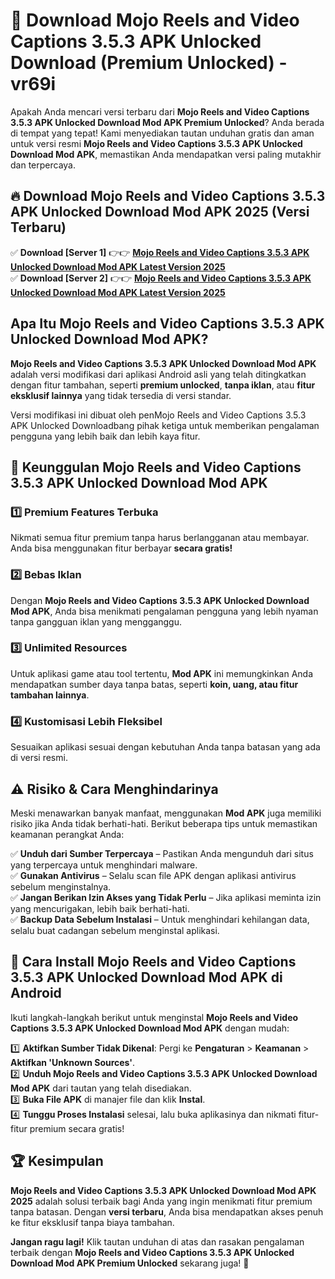 # 🎯 Download Mojo Reels and Video Captions 3.5.3 APK Unlocked Download (Premium Unlocked) -  vr69i

Apakah Anda mencari versi terbaru dari **Mojo Reels and Video Captions 3.5.3 APK Unlocked Download Mod APK Premium Unlocked**? Anda berada di tempat yang tepat! Kami menyediakan tautan unduhan gratis dan aman untuk versi resmi **Mojo Reels and Video Captions 3.5.3 APK Unlocked Download Mod APK**, memastikan Anda mendapatkan versi paling mutakhir dan terpercaya.

## 🔥 Download Mojo Reels and Video Captions 3.5.3 APK Unlocked Download Mod APK 2025 (Versi Terbaru)

✅ **Download [Server 1]** 👉👉 [**Mojo Reels and Video Captions 3.5.3 APK Unlocked Download Mod APK Latest Version 2025**](https://momento.my/?title=Mojo_Reels_and_Video_Captions_3.5.3_APK_Unlocked_Download)  
✅ **Download [Server 2]** 👉👉 [**Mojo Reels and Video Captions 3.5.3 APK Unlocked Download Mod APK Latest Version 2025**](https://momento.my/?title=Mojo_Reels_and_Video_Captions_3.5.3_APK_Unlocked_Download)  

## Apa Itu Mojo Reels and Video Captions 3.5.3 APK Unlocked Download Mod APK?

**Mojo Reels and Video Captions 3.5.3 APK Unlocked Download Mod APK** adalah versi modifikasi dari aplikasi Android asli yang telah ditingkatkan dengan fitur tambahan, seperti **premium unlocked**, **tanpa iklan**, atau **fitur eksklusif lainnya** yang tidak tersedia di versi standar.

Versi modifikasi ini dibuat oleh penMojo Reels and Video Captions 3.5.3 APK Unlocked Downloadbang pihak ketiga untuk memberikan pengalaman pengguna yang lebih baik dan lebih kaya fitur.

## 🎯 Keunggulan Mojo Reels and Video Captions 3.5.3 APK Unlocked Download Mod APK

### 1️⃣ Premium Features Terbuka
Nikmati semua fitur premium tanpa harus berlangganan atau membayar. Anda bisa menggunakan fitur berbayar **secara gratis!**

### 2️⃣ Bebas Iklan
Dengan **Mojo Reels and Video Captions 3.5.3 APK Unlocked Download Mod APK**, Anda bisa menikmati pengalaman pengguna yang lebih nyaman tanpa gangguan iklan yang mengganggu.

### 3️⃣ Unlimited Resources
Untuk aplikasi game atau tool tertentu, **Mod APK** ini memungkinkan Anda mendapatkan sumber daya tanpa batas, seperti **koin, uang, atau fitur tambahan lainnya**.

### 4️⃣ Kustomisasi Lebih Fleksibel
Sesuaikan aplikasi sesuai dengan kebutuhan Anda tanpa batasan yang ada di versi resmi.

## ⚠️ Risiko & Cara Menghindarinya

Meski menawarkan banyak manfaat, menggunakan **Mod APK** juga memiliki risiko jika Anda tidak berhati-hati. Berikut beberapa tips untuk memastikan keamanan perangkat Anda:

✅ **Unduh dari Sumber Terpercaya** – Pastikan Anda mengunduh dari situs yang terpercaya untuk menghindari malware.  
✅ **Gunakan Antivirus** – Selalu scan file APK dengan aplikasi antivirus sebelum menginstalnya.  
✅ **Jangan Berikan Izin Akses yang Tidak Perlu** – Jika aplikasi meminta izin yang mencurigakan, lebih baik berhati-hati.  
✅ **Backup Data Sebelum Instalasi** – Untuk menghindari kehilangan data, selalu buat cadangan sebelum menginstal aplikasi.

## 📌 Cara Install Mojo Reels and Video Captions 3.5.3 APK Unlocked Download Mod APK di Android

Ikuti langkah-langkah berikut untuk menginstal **Mojo Reels and Video Captions 3.5.3 APK Unlocked Download Mod APK** dengan mudah:

1️⃣ **Aktifkan Sumber Tidak Dikenal**: Pergi ke **Pengaturan** > **Keamanan** > **Aktifkan 'Unknown Sources'**.  
2️⃣ **Unduh Mojo Reels and Video Captions 3.5.3 APK Unlocked Download Mod APK** dari tautan yang telah disediakan.  
3️⃣ **Buka File APK** di manajer file dan klik **Instal**.  
4️⃣ **Tunggu Proses Instalasi** selesai, lalu buka aplikasinya dan nikmati fitur-fitur premium secara gratis!

## 🏆 Kesimpulan

**Mojo Reels and Video Captions 3.5.3 APK Unlocked Download Mod APK 2025** adalah solusi terbaik bagi Anda yang ingin menikmati fitur premium tanpa batasan. Dengan **versi terbaru**, Anda bisa mendapatkan akses penuh ke fitur eksklusif tanpa biaya tambahan.

**Jangan ragu lagi!** Klik tautan unduhan di atas dan rasakan pengalaman terbaik dengan **Mojo Reels and Video Captions 3.5.3 APK Unlocked Download Mod APK Premium Unlocked** sekarang juga! 🚀
